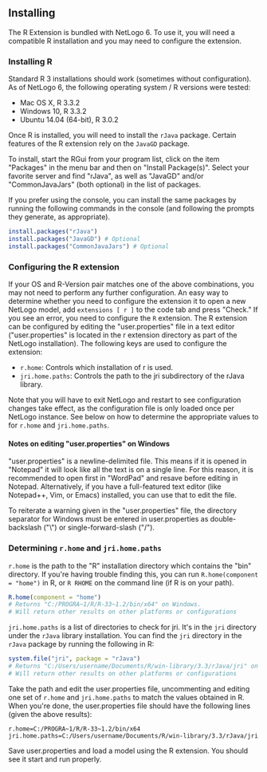 ## Installing

The R Extension is bundled with NetLogo 6. To use it, you will need a compatible R installation and you may need to configure the extension.

### Installing R

Standard R 3 installations should work (sometimes without configuration).
As of NetLogo 6, the following operating system / R versions were tested:

* Mac OS X, R 3.3.2
* Windows 10, R 3.3.2
* Ubuntu 14.04 (64-bit), R 3.0.2

Once R is installed, you will need to install the `rJava` package.
Certain features of the R extension rely on the `JavaGD` package.

To install, start the RGui from your program list, click on the item "Packages" in the
menu bar and then on "Install Package(s)". Select your favorite server and
find "rJava", as well as "JavaGD" and/or "CommonJavaJars" (both optional) in the list of packages.

If you prefer using the console, you can install the same packages by running
the following commands in the console (and following the prompts they generate, as appropriate).

```r
install.packages("rJava")
install.packages("JavaGD") # Optional
install.packages("CommonJavaJars") # Optional
```

### Configuring the R extension

If your OS and R-Version pair matches one of the above combinations, you may not need to
perform any further configuration.
An easy way to determine whether you need to configure the extension it to open a new NetLogo model,
add `extensions [ r ]` to the code tab and press "Check."
If you see an error, you need to configure the `R` extension.
The R extension can be configured by editing the "user.properties" file in a text editor ("user.properties" is located in the r extension directory as part of the NetLogo installation).
The following keys are used to configure the extension:

* `r.home`: Controls which installation of r is used.
* `jri.home.paths`: Controls the path to the jri subdirectory of the rJava library.

Note that you will have to exit NetLogo and restart to see configuration changes take effect,
as the configuration file is only loaded once per NetLogo instance.
See below on how to determine the appropriate values to for `r.home` and `jri.home.paths`.

#### Notes on editing "user.properties" on Windows

"user.properties" is a newline-delimited file.
This means if it is opened in "Notepad" it will look like all the text is on a single line.
For this reason, it is recommended to open first in "WordPad" and resave before editing in Notepad.
Alternatively, if you have a full-featured text editor (like Notepad++, Vim, or Emacs) installed, you can use that to edit the file.

To reiterate a warning given in the "user.properties" file, the directory separator for Windows
must be entered in user.properties as double-backslash ("\\") or single-forward-slash ("/").

### Determining `r.home` and `jri.home.paths`

`r.home` is the path to the "R" installation directory which contains the "bin" directory.
If you're having trouble finding this, you can run `R.home(component = "home")` in R, or
`R RHOME` on the command line (if R is on your path).

```r
R.home(component = "home")
# Returns "C:/PROGRA~1/R/R-33~1.2/bin/x64" on Windows.
# Will return other results on other platforms or configurations
```

`jri.home.paths` is a list of directories to check for jri.
It's in the `jri` directory under the `rJava` library installation.
You can find the `jri` directory in the `rJava` package by running the following in R:

```r
system.file("jri", package = "rJava")
# Returns "C:/Users/username/Documents/R/win-library/3.3/rJava/jri" on Windows.
# Will return other results on other platforms or configurations
```

Take the path and edit the user.properties file, uncommenting and editing one set of `r.home` and `jri.home.paths` to match
the values obtained in R.
When you're done, the user.properties file should have the following lines (given the above results):

```text
r.home=C:/PROGRA~1/R/R-33~1.2/bin/x64
jri.home.paths=C:/Users/username/Documents/R/win-library/3.3/rJava/jri
```

Save user.properties and load a model using the R extension. You should see it start and run properly.
